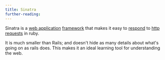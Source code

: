 ```yaml
---
title: Sinatra
further-reading:
---
```

Sinatra is a [web application](/web-application) [framework](/application-framework) that makes it easy to [respond](/http-response) to [http](/http-hypertext-transfer-protocol) [requests](/http-request) in ruby.

It is much smaller than Rails; and doesn't hide as many details about what's going on as rails does. This makes it an ideal learning tool for understanding the web.
